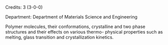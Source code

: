 Credits: 3 (3-0-0)

Department: Department of Materials Science and Engineering

Polymer molecules, their conformations, crystalline and two phase structures and their effects on various thermo- physical properties such as melting, glass transition and crystallization kinetics.